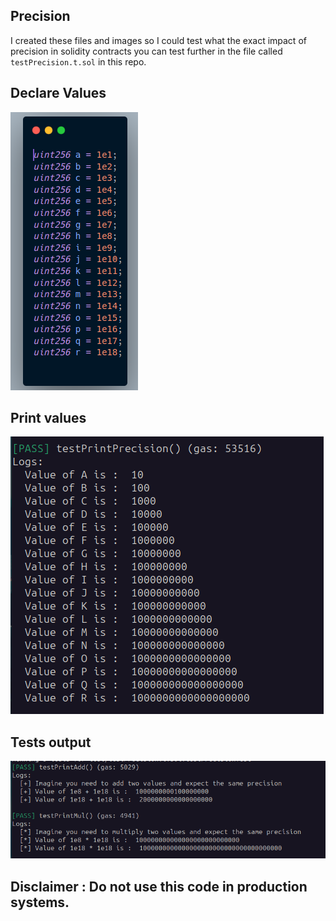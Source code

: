 ## Precision
I created these files and images so I could test what the exact impact of precision in solidity contracts
you can test further in the file called `testPrecision.t.sol` in this repo.

## Declare Values
![](declare.png)

## Print values
![](values.png)

## Tests output
![](tests.png)

## Disclaimer : Do not use this code in production systems.
